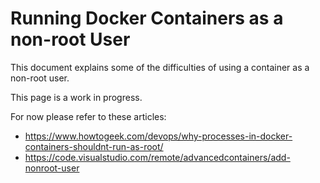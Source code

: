 # Running Docker Containers as a non-root User

This document explains some of the difficulties of using a container as a non-root user.

This page is a work in progress.

For now please refer to these articles:

* <https://www.howtogeek.com/devops/why-processes-in-docker-containers-shouldnt-run-as-root/>
* <https://code.visualstudio.com/remote/advancedcontainers/add-nonroot-user>
